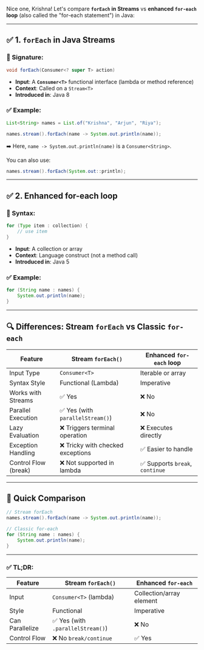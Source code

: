Nice one, Krishna! Let's compare **`forEach` in Streams** vs **enhanced `for-each` loop** (also called the "for-each statement") in Java:

---

## ✅ 1. `forEach` in **Java Streams**

### 🔹 Signature:
```java
void forEach(Consumer<? super T> action)
```

- **Input**: A **`Consumer<T>`** functional interface (lambda or method reference)
- **Context**: Called on a `Stream<T>`
- **Introduced in**: Java 8

### ✅ Example:
```java
List<String> names = List.of("Krishna", "Arjun", "Riya");

names.stream().forEach(name -> System.out.println(name));
```

➡️ Here, `name -> System.out.println(name)` is a `Consumer<String>`.

You can also use:
```java
names.stream().forEach(System.out::println);
```

---

## ✅ 2. Enhanced **for-each loop**

### 🔹 Syntax:
```java
for (Type item : collection) {
    // use item
}
```

- **Input**: A collection or array
- **Context**: Language construct (not a method call)
- **Introduced in**: Java 5

### ✅ Example:
```java
for (String name : names) {
    System.out.println(name);
}
```

---

## 🔍 Differences: Stream `forEach` vs Classic `for-each`

| Feature              | Stream `forEach()`                        | Enhanced `for-each` loop           |
|----------------------|-------------------------------------------|------------------------------------|
| Input Type           | `Consumer<T>`                             | Iterable or array                  |
| Syntax Style         | Functional (Lambda)                       | Imperative                         |
| Works with Streams   | ✅ Yes                                     | ❌ No                               |
| Parallel Execution   | ✅ Yes (with `parallelStream()`)          | ❌ No                               |
| Lazy Evaluation      | ❌ Triggers terminal operation             | ❌ Executes directly                |
| Exception Handling   | ❌ Tricky with checked exceptions          | ✅ Easier to handle                 |
| Control Flow (break) | ❌ Not supported in lambda                 | ✅ Supports `break`, `continue`     |

---

## 🧪 Quick Comparison

```java
// Stream forEach
names.stream().forEach(name -> System.out.println(name));

// Classic for-each
for (String name : names) {
    System.out.println(name);
}
```

---

### ✅ TL;DR:

| Feature             | Stream `forEach()`              | Enhanced `for-each`               |
|---------------------|----------------------------------|-----------------------------------|
| Input               | `Consumer<T>` (lambda)          | Collection/array element          |
| Style               | Functional                      | Imperative                        |
| Can Parallelize     | ✅ Yes (with `.parallelStream()`) | ❌ No                             |
| Control Flow        | ❌ No `break/continue`           | ✅ Yes                            |
